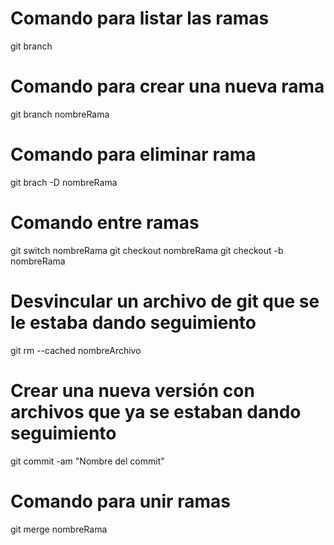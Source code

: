 # Comando para listar las ramas

git branch

# Comando para crear una nueva rama

git branch nombreRama

# Comando para eliminar rama

git brach -D nombreRama

# Comando entre ramas

git switch nombreRama
git checkout nombreRama
git checkout -b nombreRama

# Desvincular un archivo de git que se le estaba dando seguimiento

git rm --cached nombreArchivo

# Crear una nueva versión con archivos que ya se estaban dando seguimiento

git commit -am "Nombre del commit"

# Comando para unir ramas

git merge nombreRama